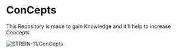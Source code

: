 # ConCepts
This Repository is made to gain Knowledge and it'll help to increase Concepts
<p align="left"> <img src="https://komarev.com/ghpvc/?username=STREIN-11&label=Repository%20views : &color=0e75b6&style=flat" alt="STREIN-11/ConCepts" /> </p>
